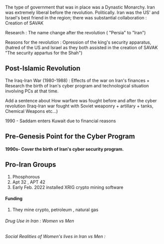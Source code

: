The type of government that was in place was a Dynastic Monarchy.
Iran was extremely liberal before the revolution.
Politically. Iran was the US' and Israel's best friend in the region; there was substantial collaboration : Creation of SAVAK 

Research : The name change after the revolution  ( "Persia" to "Iran")


Reasons for the revolution : Opression of the king's security apparatus, (hatred of the US and Israel as they both assisted in the creation of SAVAK "The security appartus for the Shah")

## Post-Islamic Revolution 

The Iraq-Iran War (1980-1988) : Effects of the war on Iran's finances + Research the birth of Iran's cyber program and technological situation involving PCs at that time. 


Add a sentence about How warfare was fought before and after the cyber revolution (Iraq-Iran war fought with Soviet weaponry + artillary + tanks, Chemical Weapons etc...)


1990 - Saddam enters Kuwait due to financial reasons 


## Pre-Genesis Point for the Cyber Program 


#### 1990s- Cover the birth of Iran's cyber security program. 



## Pro-Iran Groups

1. Phosphorous 
2. Apt 32 , APT 42 
3. Early Feb. 2022 installed XRIG crypto mining software


#### Funding 

1. They mine crypto, petroleum , natural gas 



###### Drug Use in Iran : Women vs Men 
###### Social Realities of Women's lives in Iran vs Men : 